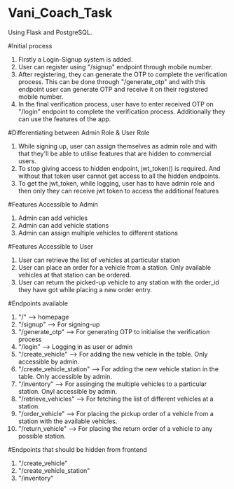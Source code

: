 # Vani_Coach_Task

Using Flask and PostgreSQL.

#Initial process
1) Firstly a Login-Signup system is added.
2) User can register using "/signup" endpoint through mobile number.
3) After registering, they can generate the OTP to complete the verification process. This can be done through "/generate_otp" and with this endpoint user can generate OTP and receive it on their registered mobile number.
4) In the final verification process, user have to enter received OTP on "/login" endpoint to complete the verification process. Additionally they can use the features of the app.

#Differentiating between Admin Role & User Role
1) While signing up, user can assign themselves as admin role and with that they'll be able to utilise features that are hidden to commercial users.
2) To stop giving access to hidden endpoint, jwt_token() is required. And without that token user cannot get access to all the hidden endpoints. 
3) To get the jwt_token, while logging, user has to have admin role and then only they can receive jwt token to access the additional features

#Features Accessible to Admin
1) Admin can add vehicles
2) Admin can add vehicle stations
3) Admin can assign multiple vehicles to different stations

#Features Accessible to User
1) User can retrieve the list of vehicles at particular station
2) User can place an order for a vehicle from a station. Only available vehicles at that station can be ordered.
3) User can return the picked-up vehicle to any station with the order_id they have got while placing a new order entry.

#Endpoints available
1) "/" --> homepage
2) "/signup" --> For signing-up
3) "/generate_otp" --> For generating OTP to initialise the verification process
4) "/login" --> Logging in as user or admin
5) "/create_vehicle" --> For adding the new vehicle in the table. Only accessible by admin.
6) "/create_vehicle_station" --> For adding the new vehicle station in the table. Only accessible by admin.
7) "/inventory" --> For assinging the multiple vehicles to a particular station. Onyl accessible by admin.
8) "/retrieve_vehicles" --> For fetching the list of different vehicles at a station.
9) "/order_vehicle" --> For placing the pickup order of a vehicle from a station with the available vehicles.
10) "/return_vehicle" --> For placing the return order of a vehicle to any possible station.

#Endpoints that should be hidden from frontend
1) "/create_vehicle"
2) "/create_vehicle_station"
3) "/inventory"

